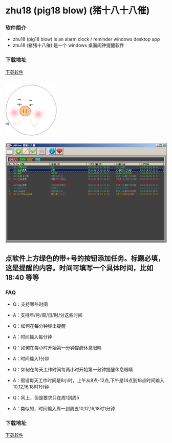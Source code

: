 # zhu18 (pig18 blow) (猪十八十八催)

### 软件简介

- zhu18 (pig18 blow) is an alarm clock / reminder windows desktop app
- zhu18 (猪猪十八催) 是一个 windows 桌面闹钟提醒软件

### 下载地址
[下载软件](https://github.com/cititic/zhu18/releases/download/v1.0/zhu18.zip)

![app-logo](https://github.com/cititic/zhu18/blob/master/assets/logo.gif?raw=true)
---
![app-list](https://github.com/cititic/zhu18/blob/master/assets/zhu18-list.jpg?raw=true)

点软件上方绿色的带+号的按钮添加任务。标题必填，这是提醒的内容。时间可填写一个具体时间，比如 18:40 等等
---

### FAQ
- Q：支持哪些时间
- A：支持年/月/周/日/时/分这些时间

- Q：如何在每分钟弹出提醒
- A：时间输入每分钟

- Q：如何在每小时开始第一分钟提醒休息眼睛
- A：时间输入1分钟

- Q：如何在每天工作时间每两小时开始第一分钟提醒休息眼睛
- A：假设每天工作时间是8小时，上午从8点-12点,下午是14点到18点时间输入10,12,16,18时1分钟

- Q：同上，但是要求只在周1到周5
- A：类似的，时间输入周一到周五10,12,16,18时1分钟 


### 下载地址
[下载软件](https://github.com/cititic/zhu18/releases/download/v1.0/zhu18.zip)
